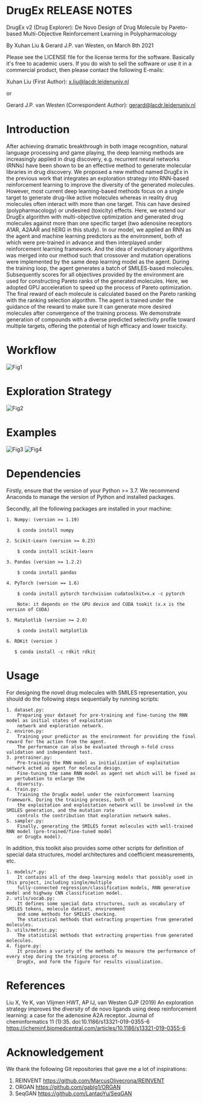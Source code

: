 DrugEx RELEASE NOTES
====================

DrugEx v2 (Drug Explorer): De Novo Design of Drug Molecule by Pareto-based Multi-Objective Reinforcement Learning in Polypharmacology

By Xuhan Liu & Gerard J.P. van Westen, on March 8th 2021

Please see the LICENSE file for the license terms for the software. Basically it's free to academic users. If you do wish to sell the software or use it in a commercial product, then please contact the following E-mails:

   Xuhan Liu (First Author): x.liu@lacdr.leidenuniv.nl 

   or

   Gerard J.P. van Westen (Correspondent Author): gerard@lacdr.leidenuniv.nl


Introduction
=============
After achieving dramatic breakthrough in both image recognition, natural language processing and game playing, the deep learning methods are increasingly applied in drug discovery, e.g. recurrent neural networks (RNNs) have been shown to be an effective method to generate molecular libraries in drug discovery. We proposed a new method named DrugEx in the previous work that integrates an exploration strategy into RNN-based reinforcement learning to improve the diversity of the generated molecules. However, most current deep learning-based methods focus on a single target to generate drug-like active molecules whereas in reality drug molecules often interact with more than one target. This can have desired (polypharmacology) or undesired (toxicity) effects. Here, we extend our DrugEx algorithm with multi-objective optimization and generated drug molecules against more than one specific target (two adenosine receptors A1AR, A2AAR and hERG in this study). In our model, we applied an RNN as the agent and machine learning predictors as the environment, both of which were pre-trained in advance and then interplayed under reinforcement learning framework. And the idea of evolutionary algorithms was merged into our method such that crossover and mutation operations were implemented by the same deep learning model as the agent. During the training loop, the agent generates a batch of SMILES-based molecules. Subsequently scores for all objectives provided by the environment are used for constructing Pareto ranks of the generated molecules. Here, we adopted GPU acceleration to speed up the process of Pareto optimization. The final reward of each molecule is calculated based on the Pareto ranking with the ranking selection algorithm. The agent is trained under the guidance of the reward to make sure it can generate more desired molecules after convergence of the training process. We demonstrate generation of compounds with a diverse predicted selectivity profile toward multiple targets, offering the potential of high efficacy and lower toxicity.

Workflow
========
![Fig1](figures/fig_1.tif)


Exploration Strategy
====================
![Fig2](figures/fig_3.tif)

Examples
=========
![Fig3](figures/fig_7A.tif)
![Fig4](figures/fig_7B.tif)

Dependencies
============
Firstly, ensure that the version of your Python >= 3.7. 
We recommend Anaconda to manage the version of Python and installed packages.

Secondly, all the following packages are installed in your machine:

    1. Numpy: (version >= 1.19)

        $ conda install numpy

    2. Scikit-Learn (version >= 0.23)

        $ conda install scikit-learn

    3. Pandas (version >= 1.2.2)

        $ conda install pandas

    4. PyTorch (version == 1.6)

        $ conda install pytorch torchvision cudatoolkit=x.x -c pytorch 
        
        Note: it depends on the GPU device and CUDA tookit (x.x is the version of CUDA)

    5. Matplotlib (version >= 2.0)

        $ conda install matplotlib
       
    6. RDKit (version )
    
       $ conda install -c rdkit rdkit
Usage
======
For designing the novel drug molecules with SMILES representation, you should do the following steps sequentially by running scripts:

    1. dataset.py: 
        Preparing your dataset for pre-training and fine-tuning the RNN model as initial states of exploitation 
        network and exploration network.
    2. environ.py:
        Training your predictor as the environment for providing the final reward for the action from the agent. 
        The performance can also be evaluated through n-fold cross validation and independent test. 
    3. pretrainer.py:
        Pre-training the RNN model as initialization of exploitation network acted as agent for molecule design.
        Fine-tuning the same RNN model as agent net which will be fixed as an pertubation to enlarge the 
        diversity.
    4. train.py: 
        Training the DrugEx model under the reinforcement learning framework. During the training process, both of 
        the exploitation and exploitation network will be involved in the SMILES generation, and the mutation rate 
        controls the contribution that exploration network makes.
    5. sampler.py:
        Finally, generating the SMILES format molecules with well-trained RNN model (pre-trained/fine-tuned model 
        or DrugEx model).
        
In addition, this toolkit also provides some other scripts for definition of special data structures, model architectures and coefficient measurements, etc.

    1. models/*.py:
        It contains all of the deep learning models that possibly used in this project, including single/multiple 
        fully-connected regression/classification models, RNN generative model and highway CNN classification model.
    2. utils/vocab.py: 
        It defines some special data structures, such as vocabulary of SMILES tokens, molecule dataset, environment 
        and some methods for SMILES checking. 
        The statistical methods that extracting properties from generated molecules.
    3. utils/metric.py:
        The statistical methods that extracting properties from generated molecules.
    4. figure.py:
        It provides a variety of the methods to measure the performance of every step during the training process of 
        DrugEx, and form the figure for results visualization.     

References
==========
Liu X, Ye K, van Vlijmen HWT, AP IJ, van Westen GJP (2019) An exploration strategy improves the diversity of de novo ligands using deep reinforcement learning: a case for the adenosine A2A receptor. Journal of cheminformatics 11 (1):35. doi:10.1186/s13321-019-0355-6
https://jcheminf.biomedcentral.com/articles/10.1186/s13321-019-0355-6


Acknowledgement
===============
We thank the following Git repositories that gave me a lot of inspirations:
   
1. REINVENT    https://github.com/MarcusOlivecrona/REINVENT
2. ORGAN       https://github.com/gablg1/ORGAN
3. SeqGAN      https://github.com/LantaoYu/SeqGAN